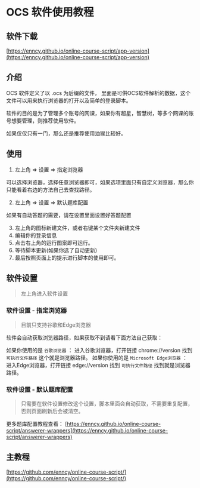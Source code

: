 # OCS 软件使用教程

## 软件下载
 
[https://enncy.github.io/online-course-script/app-version](https://enncy.github.io/online-course-script/app-version)

## 介绍

OCS 软件定义了以 .ocs 为后缀的文件， 里面是可供OCS软件解析的数据，这个文件可以用来执行浏览器的打开以及简单的登录脚本。

软件的目的是为了管理多个账号的网课，如果你有超星，智慧树，等多个网课的账号想要管理，则推荐使用软件。

如果仅仅只有一门，那么还是推荐使用油猴比较好。

## 使用

1. 左上角 => 设置 => 指定浏览器

可以选择浏览器，选择任意浏览器即可，如果选项里面只有自定义浏览器，那么你只能看着右边的方法自己去查找路径。

2. 左上角 => 设置 => 默认题库配置

如果有自动答题的需要，请在设置里面设置好答题配置

3. 左上角的图标新建文件，或者右键某个文件夹新建文件
4. 编辑你的登录信息
5. 点击右上角的运行图案即可运行。
6. 等待脚本更新(如果你选了自动更新)
7. 最后按照页面上的提示进行脚本的使用即可。

## 软件设置

> 左上角进入软件设置

### 软件设置 - 指定浏览器

> 目前只支持谷歌和Edge浏览器

软件会自动获取浏览器路径，如果获取不到请看下面方法自己获取：

如果你使用的是 `谷歌浏览器` ： 进入谷歌浏览器，打开链接 chrome://version   找到 `可执行文件路径` 这个就是浏览器路径。
如果你使用的是 `Microsoft Edge浏览器` ： 进入Edge浏览器，打开链接 edge://version  找到 `可执行文件路径` 找到就是浏览器路径。

### 软件设置 - 默认题库配置

>  只需要在软件设置修改这个设置，脚本里面会自动获取，不需要重复配置，否则页面刷新后会被清空。

更多题库配置教程查看： [https://enncy.github.io/online-course-script/answerer-wrappers](https://enncy.github.io/online-course-script/answerer-wrappers)

## 主教程

[https://github.com/enncy/online-course-script/](https://github.com/enncy/online-course-script/)

